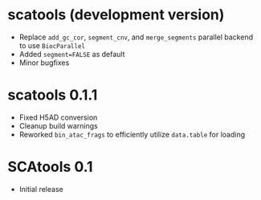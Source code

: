 # scatools (development version)

* Replace `add_gc_cor`, `segment_cnv`, and `merge_segments` parallel backend to use `BiocParallel`
* Added `segment=FALSE` as default
* Minor bugfixes


# scatools 0.1.1

* Fixed H5AD conversion
* Cleanup build warnings
* Reworked `bin_atac_frags` to efficiently utilize `data.table` for loading

# SCAtools 0.1

* Initial release
